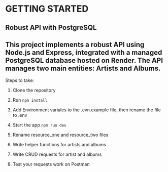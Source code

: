 # GETTING STARTED

## Robust API with PostgreSQL

## This project implements a robust API using Node.js and Express, integrated with a managed PostgreSQL database hosted on Render. The API manages two main entities: Artists and Albums.

Steps to take:

1. Clone the repository

2. Run `npm install`

3. Add Environment variales to the .evn.example file, then rename the file to .env

4. Start the app `npm run dev`

5. Rename resource_one and resource_two files

6. Write helper functions for artists and albums

7. Write CRUD requests for artist and albums

8. Test your requests work on Postman
